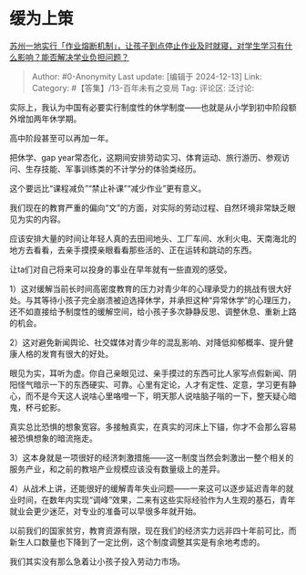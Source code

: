 # 缓为上策
[苏州一地实行「作业熔断机制」，让孩子到点停止作业及时就寝，对学生学习有什么影响？能否解决学业负担问题？](https://www.zhihu.com/question/6447822043/answer/54517583701)

> Author: #0-Anonymity
> Last update: [编辑于 2024-12-13]
> Link:
> Category: #【答集】/13-百年未有之变局
> Tag:
> 评论区:
> 泛讨论:

实际上，我认为中国有必要实行制度性的休学制度——也就是从小学到初中阶段额外增加两年休学期。

高中阶段甚至可以再加一年。

把休学、gap year常态化，这期间安排劳动实习、体育运动、旅行游历、参观访问、生存技能、军事训练类的不计学分的体验类经历。

这个要远比“课程减负”“禁止补课”“减少作业”更有意义。

我们现在的教育严重的偏向“文”的方面，对实际的劳动过程、自然环境非常缺乏眼见为实的内容。

应该安排大量的时间让年轻人真的去田间地头、工厂车间、水利火电、天南海北的地方去看看，去亲手摸摸亲眼看看那些活的、正在运转和跳动的东西。

让ta们对自己将来可以投身的事业在早年就有一些直观的感受。

1）这对缓解当前长时间高密度教育的压力对青少年的心理承受力的挑战有很大好处。与其等待小孩子完全崩溃被迫选择休学，并承担这种“异常休学”的心理压力，还不如直接给予制度性的缓解空间，给小孩子多次静静反思、调整休息、重新上路的机会。

2）这对避免新闻舆论、社交媒体对青少年的混乱影响、对降低抑郁概率、提升健康人格的发育有很大的好处。

眼见为实，耳听为虚。你自己亲眼见过、亲手摸过的东西可比人家写点假新闻、阴阳怪气暗示一下的东西硬实、可靠。心里有定论，人才有定性、定意，学习更有静心，而不是今天这人说啥心里咯噔一下，明天那人说啥脑子嗡的一下，整天疑心暗鬼，杯弓蛇影。

真实总比恐惧的想象宽容。多接触真实，在真实的河床上下锚，你才不会那么容易被恐惧想象的暗流拖走。

3）这本身就是一项很好的经济刺激措施——这一制度当然会刺激出一整个相关的服务产业，和之前的教培产业规模应该没有数量级上的差异。

4）从战术上讲，还能很好的缓解青年失业问题——一来这可以逐步延迟青年的就业时间，在数年内实现“调峰”效果，二来有这些实际经验作为人生观的基石，青年就业会更少迷茫，对专业的准备可以早很多年就开始。

以前我们的国家贫穷，教育资源有限，现在我们的经济实力远非四十年前可比，而新生人口数量也下降到了一定比例，这个制度调整其实是有余地考虑的。

我们其实没有那么急着让小孩子投入劳动力市场。
